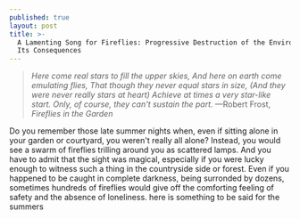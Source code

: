 ```yaml
---
published: true
layout: post
title: >-
  A Lamenting Song for Fireflies: Progressive Destruction of the Environment and
  Its Consequences
---
```

> *Here come real stars to fill the upper skies,
> And here on earth come emulating flies,
> That though they never equal stars in size,
> (And they were never really stars at heart)
> Achieve at times a very star-like start.
> Only, of course, they can't sustain the part.* —Robert Frost, *Fireflies in the Garden*

<span class="versal d9">D</span>o you remember those late summer nights when, even if sitting alone in your garden or courtyard, you weren't really all alone? Instead, you would see a swarm of fireflies trilling around you as scattered lamps. And you have to admit that the sight was magical, especially if you were lucky enough to witness such a thing in the countryside side or forest. Even if you happened to be caught in complete darkness, being surronded by dozens, sometimes hundreds of fireflies would give off the comforting feeling of safety and the absence of loneliness.      here is something to be said for the summers

